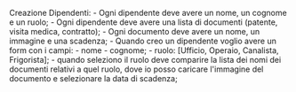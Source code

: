 Creazione Dipendenti:
    - Ogni dipendente deve avere un nome, un cognome e un ruolo;
    - Ogni dipendente deve avere una lista di documenti (patente, visita medica, contratto);
    - Ogni documento deve avere un nome, un immagine e una scadenza;
    - Quando creo un dipendente voglio avere un form con i campi:
        - nome - cognome;
        - ruolo: [Ufficio, Operaio, Canalista, Frigorista];
        - quando seleziono il ruolo deve comparire la lista dei nomi dei documenti relativi a quel ruolo, dove io posso caricare l'immagine del documento e selezionare la data di scadenza;